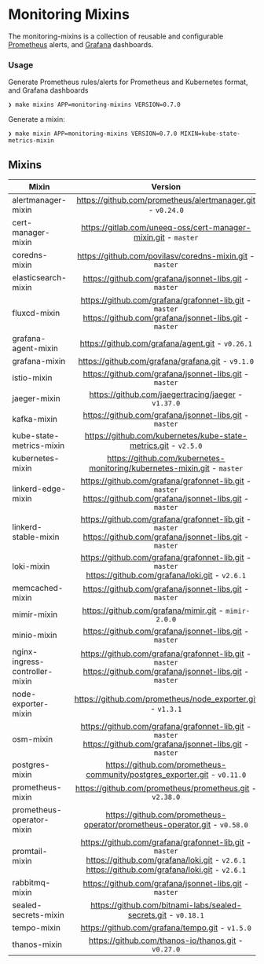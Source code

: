 # Monitoring Mixins

The monitoring-mixins is a collection of reusable and configurable
[Prometheus](https://prometheus.io/) alerts, and [Grafana](https://grafana.com)
dashboards.

### Usage

Generate Prometheus rules/alerts for Prometheus and Kubernetes format, and Grafana dashboards

```shell
❯ make mixins APP=monitoring-mixins VERSION=0.7.0
```

Generate a mixin:

```shell
❯ make mixin APP=monitoring-mixins VERSION=0.7.0 MIXIN=kube-state-metrics-mixin
```

## Mixins

<!-- BEGIN_MIXINS_DOC -->
| Mixin | Version |
|-------|:-------:|
| alertmanager-mixin | https://github.com/prometheus/alertmanager.git - `v0.24.0` <br> |
| cert-manager-mixin | https://gitlab.com/uneeq-oss/cert-manager-mixin.git - `master` <br> |
| coredns-mixin | https://github.com/povilasv/coredns-mixin.git - `master` <br> |
| elasticsearch-mixin | https://github.com/grafana/jsonnet-libs.git - `master` <br> |
| fluxcd-mixin | https://github.com/grafana/grafonnet-lib.git - `master` <br> https://github.com/grafana/jsonnet-libs.git - `master` <br> |
| grafana-agent-mixin | https://github.com/grafana/agent.git - `v0.26.1` <br> |
| grafana-mixin | https://github.com/grafana/grafana.git - `v9.1.0` <br> |
| istio-mixin | https://github.com/grafana/jsonnet-libs.git - `master` <br> |
| jaeger-mixin | https://github.com/jaegertracing/jaeger - `v1.37.0` <br> |
| kafka-mixin | https://github.com/grafana/jsonnet-libs.git - `master` <br> |
| kube-state-metrics-mixin | https://github.com/kubernetes/kube-state-metrics.git - `v2.5.0` <br> |
| kubernetes-mixin | https://github.com/kubernetes-monitoring/kubernetes-mixin.git - `master` <br> |
| linkerd-edge-mixin | https://github.com/grafana/grafonnet-lib.git - `master` <br> https://github.com/grafana/jsonnet-libs.git - `master` <br> |
| linkerd-stable-mixin | https://github.com/grafana/grafonnet-lib.git - `master` <br> https://github.com/grafana/jsonnet-libs.git - `master` <br> |
| loki-mixin | https://github.com/grafana/grafonnet-lib.git - `master` <br> https://github.com/grafana/loki.git - `v2.6.1` <br> |
| memcached-mixin | https://github.com/grafana/jsonnet-libs.git - `master` <br> |
| mimir-mixin | https://github.com/grafana/mimir.git - `mimir-2.0.0` <br> |
| minio-mixin | https://github.com/grafana/jsonnet-libs.git - `master` <br> |
| nginx-ingress-controller-mixin | https://github.com/grafana/grafonnet-lib.git - `master` <br> https://github.com/grafana/jsonnet-libs.git - `master` <br> |
| node-exporter-mixin | https://github.com/prometheus/node_exporter.git - `v1.3.1` <br> |
| osm-mixin | https://github.com/grafana/grafonnet-lib.git - `master` <br> https://github.com/grafana/jsonnet-libs.git - `master` <br> |
| postgres-mixin | https://github.com/prometheus-community/postgres_exporter.git - `v0.11.0` <br> |
| prometheus-mixin | https://github.com/prometheus/prometheus.git - `v2.38.0` <br> |
| prometheus-operator-mixin | https://github.com/prometheus-operator/prometheus-operator.git - `v0.58.0` <br> |
| promtail-mixin | https://github.com/grafana/grafonnet-lib.git - `master` <br> https://github.com/grafana/loki.git - `v2.6.1` <br> https://github.com/grafana/loki.git - `v2.6.1` <br> |
| rabbitmq-mixin | https://github.com/grafana/jsonnet-libs.git - `master` <br> |
| sealed-secrets-mixin | https://github.com/bitnami-labs/sealed-secrets.git - `v0.18.1` <br> |
| tempo-mixin | https://github.com/grafana/tempo.git - `v1.5.0` <br> |
| thanos-mixin | https://github.com/thanos-io/thanos.git - `v0.27.0` <br> |
<!-- END_MIXINS_DOC -->
